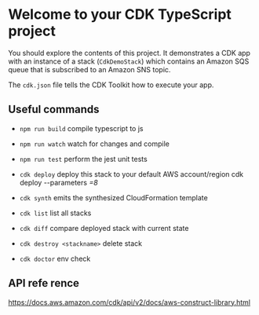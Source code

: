 # Welcome to your CDK TypeScript project

You should explore the contents of this project. It demonstrates a CDK app with an instance of a stack (`CdkDemoStack`)
which contains an Amazon SQS queue that is subscribed to an Amazon SNS topic.

The `cdk.json` file tells the CDK Toolkit how to execute your app.

## Useful commands

* `npm run build`   compile typescript to js
* `npm run watch`   watch for changes and compile
* `npm run test`    perform the jest unit tests
* `cdk deploy`      deploy this stack to your default AWS account/region
   cdk deploy --parameters <var>=8
   
* `cdk synth`       emits the synthesized CloudFormation template

* `cdk list`       list all stacks
* `cdk diff`        compare deployed stack with current state
* `cdk destroy <stackname>`       delete stack
* `cdk doctor`       env check

## API refe rence
https://docs.aws.amazon.com/cdk/api/v2/docs/aws-construct-library.html


